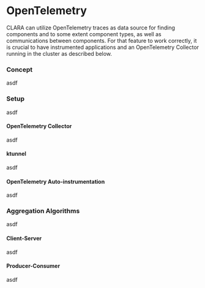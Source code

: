 # OpenTelemetry

CLARA can utilize OpenTelemetry traces as data source for finding components and to some extent component types, 
as well as communications between components. For that feature to work correctly, it is crucial to have instrumented applications
and an OpenTelemetry Collector running in the cluster as described below.

### Concept
asdf

### Setup
asdf

#### OpenTelemetry Collector
asdf

#### ktunnel
asdf

#### OpenTelemetry Auto-instrumentation
asdf

### Aggregation Algorithms
asdf

#### Client-Server
asdf

#### Producer-Consumer
asdf